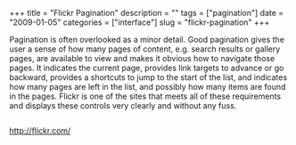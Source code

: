+++
title = "Flickr Pagination"
description = ""
tags = ["pagination"]
date = "2009-01-05"
categories = ["interface"]
slug = "flickr-pagination"
+++


<p>Pagination is often overlooked as a minor detail. Good pagination gives the user a sense of how many pages of content, e.g. search results or gallery pages, are available to view and makes it obvious how to navigate those pages. It indicates the current page, provides link targets to advance or go backward, provides a shortcuts to jump to the start of the list, and indicates how many pages are left in the list, and possibly how many items are found in the pages. Flickr is one of the sites that meets all of these requirements and displays these controls very clearly and without any fuss.</p>
<div id="screens-full" class="clear"><div class="fullimg clear"><a href="//media.konigi.com/interface/flickr-pagination-1.png" class="group" rel="group" title="1. "><img src="//media.konigi.com/interface/flickr-pagination-1.png" alt="" class="img-responsive"></a></div></div><div id="screens-full" class="clear"><div class="fullimg clear"><a href="//media.konigi.com/interface/flickr-pagination-2.png" class="group" rel="group" title="2. "><img src="//media.konigi.com/interface/flickr-pagination-2.png" alt="" class="img-responsive"></a></div></div><div id="screens-full" class="clear"><div class="fullimg clear"><a href="//media.konigi.com/interface/flickr-pagination-3.png" class="group" rel="group" title="3. "><img src="//media.konigi.com/interface/flickr-pagination-3.png" alt="" class="img-responsive"></a></div></div>        
<p><a href="http://flickr.com/">http://flickr.com/</a></p>

